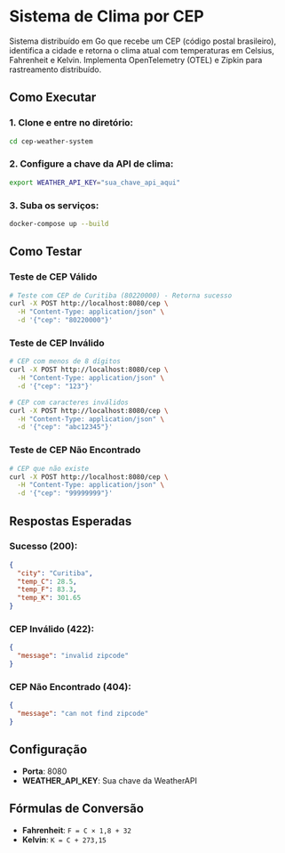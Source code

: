 # Sistema de Clima por CEP

Sistema distribuído em Go que recebe um CEP (código postal brasileiro), identifica a cidade e retorna o clima atual com temperaturas em Celsius, Fahrenheit e Kelvin. Implementa OpenTelemetry (OTEL) e Zipkin para rastreamento distribuído.

## Como Executar

### 1. Clone e entre no diretório:
```bash
cd cep-weather-system
```

### 2. Configure a chave da API de clima:
```bash
export WEATHER_API_KEY="sua_chave_api_aqui"
```

### 3. Suba os serviços:
```bash
docker-compose up --build
```

## Como Testar

### Teste de CEP Válido
```bash
# Teste com CEP de Curitiba (80220000) - Retorna sucesso
curl -X POST http://localhost:8080/cep \
  -H "Content-Type: application/json" \
  -d '{"cep": "80220000"}'
```

### Teste de CEP Inválido
```bash
# CEP com menos de 8 dígitos
curl -X POST http://localhost:8080/cep \
  -H "Content-Type: application/json" \
  -d '{"cep": "123"}'

# CEP com caracteres inválidos
curl -X POST http://localhost:8080/cep \
  -H "Content-Type: application/json" \
  -d '{"cep": "abc12345"}'
```

### Teste de CEP Não Encontrado
```bash
# CEP que não existe
curl -X POST http://localhost:8080/cep \
  -H "Content-Type: application/json" \
  -d '{"cep": "99999999"}'
```

## Respostas Esperadas

### Sucesso (200):
```json
{
  "city": "Curitiba",
  "temp_C": 28.5,
  "temp_F": 83.3,
  "temp_K": 301.65
}
```

### CEP Inválido (422):
```json
{
  "message": "invalid zipcode"
}
```

### CEP Não Encontrado (404):
```json
{
  "message": "can not find zipcode"
}
```

## Configuração

- **Porta**: 8080
- **WEATHER_API_KEY**: Sua chave da WeatherAPI

## Fórmulas de Conversão

- **Fahrenheit**: `F = C × 1,8 + 32`
- **Kelvin**: `K = C + 273,15`
